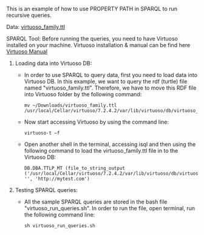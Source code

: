 This is an example of how to use PROPERTY PATH in SPARQL to run recursive queries.

Data: [virtuoso_family.ttl](https://github.com/idaks/DataONE-Prov-Summer-2017/blob/master/examples/family/virtuoso_family.ttl)

SPARQL Tool: Before running the queries, you need to have Virtuoso installed on your machine. Virtuoso installation & manual can be find here [Virtuoso Manual](https://github.com/idaks/DataONE-Prov-Summer-2017/tree/master/examples/simulate_data_collection/SPARQL-queries/Virtuoso)

1. Loading data into Virtuoso DB:

   - In order to use SPARQL to query data, first you need to load data into Virtuoso DB. In this example, we want to query the rdf (turtle) file named "virtuoso_family.ttl". Therefore, we have to move this RDF file into Virtuoso folder by the following command:

         mv ~/Downloads/virtuoso_family.ttl /usr/local/Cellar/virtuoso/7.2.4.2/var/lib/virtuoso/db/virtuoso_family.ttl 
 
   - Now start accessing Virtuoso by using the command line:
   
         virtuoso-t –f 
   
   - Open another shell in the terminal, accessing isql and then using the following command to load the virtuoso_family.ttl file in to the Virtuoso DB:
   
         DB.DBA.TTLP_MT (file_to_string_output ('/usr/local/Cellar/virtuoso/7.2.4.2/var/lib/virtuoso/db/virtuoso_family.ttl'), '', 'http://mytest.com')
	 
4. Testing SPARQL queries:
   - All the sample SPARQL queries are stored in the bash file "virtuoso_run_queries.sh". In order to run the file, open terminal, run the following command line:
         
         sh virtuoso_run_queries.sh

